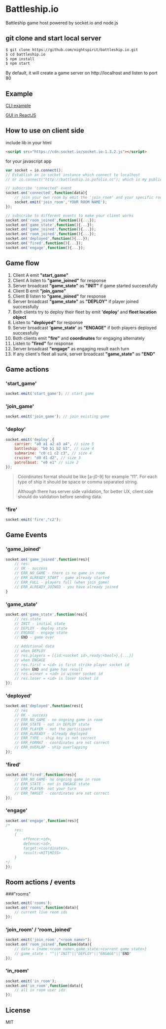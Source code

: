 # Battleship.io
Battleship game host powered by socket.io and node.js

## git clone and start local server
```bash
$ git clone https://github.com/nightspirit/battleship.io.git
$ cd battleship.io
$ npm install
$ npm start
```
By default, it will create a game server on http://localhost and listen to port 80

## Example
[CLI example](http://battleship.io.pofolio.cc/)

[GUI in ReactJS](http://battleship.io.pofolio.cc/react)

## How to use on client side
include lib in your html
```html
<script src="https://cdn.socket.io/socket.io-1.3.2.js"></script>
```
for your javascript app
```js
var socket = io.connect();
// Establish an io socket instance which connect to localhost
// or io.connect("http://battleship.io.pofolio.cc"); which is my public server.

// subscribe 'connected' event
socket.on('connected',function(data){
	// join your own room by emit the 'join_room' and your specific room name
	socket.emit('join_room','YOUR ROOM NAME');
});

// subscribe to different events to make your client works
socket.on('room_joined',function(){...});
socket.on('game_state',function(){...});
socket.on('game_joined',function(){...});
socket.on('room_joined',function(){...});
socket.on('deployed',function(){...});
socket.on('fired',function(){...});
socket.on('engage',function(){...});
```

## Game flow
1. Client A emit **"start_game"**
2. Client A listen to **"game_joined"** for response
3. Server broadcast **"game_state"** as **"INIT"** if game started successfully
4. Client B emit **"join_game"**
5. Client B listen to **"game_joined"** for response
6. Server broadcast **"game_state"** as **"DEPLOY"** if player joined successfully
7. Both clients try to deploy their fleet by emit **'deploy'** and **fleet location object**
8. Listen to **"deployed"** for response
9. Server broadcast **'game_state'** as **"ENGAGE"** if both players deployed successfully
10. Both clients emit **"fire"** and **coordinates** for engaging alternately
11. Listen to **"fired"** for response
12. Server broadcast **"engage"** as engaging result each turn
13. If any client's fleet all sunk, server broadcast  **"game_state"** as **"END"**

## Game actions
### 'start_game'
```js
socket.emit('start_game'); // start game
```
### 'join_game'
```js
socket.emit('join_game'); // join existing game
```
### 'deploy'
```js
socket.emit('deploy',{
	carrier: "a0 a1 a2 a3 a4", // size 5
	battleship: "b0 b1 b2 b3", // size 4
	submarine: "c0 c1 c2 c3", // size 4
	cruiser: "d0 d1 d2", // size 3
	patrolboat: "e0 e1" // size 2
});
```
> Coordinates format should be like [a-j0-9] for example "f1". For each type of ship it should be space or comma separated string.
>
> Although there has server side validation, for better UX, client side should do validation before sending data.

### 'fire'
```js
socket.emit('fire',"c2");
```

## Game Events
### 'game_joined'
```js
socket.on('game_joined',function(res){
	// res:
	// OK - success
	// ERR_NO_GAME - there is no game in room
	// ERR_ALREADY_START - game already started
    // ERR_FULL - players full (when join_game)
	// ERR_ALREADY_JOINED - you have already joined
}
```
### 'game_state'
```js
socket.on('game_state',function(res){
	// res.state
	// INIT - initial state
	// DEPLOY - deploy state
	// ENGAGE - engage state
	// END - game over

	// Additional data
	// when DEPLOY
	// res.players = [{id:<socket id>,ready:<bool>},{...}]
	// when ENGAGE
	// res.first = <id> is first strike player socket id
	// when END and game has result
	// res.winner = <id> is winner socket id
	// res.loser = <id> is loser socket id
});
```
### 'deployed'
```js
socket.on('deployed',function(res){
	// res
	// OK - success
	// ERR_NO_GAME - no ongoing game in room
	// ERR_STATE - not in DEPLOY state
	// ERR_PLAYER - not the participant
	// ERR_ALREADY - already deployed
	// ERR_TYPE - ship key is not correct
	// ERR_FORMAT - coordinates are not correct
	// ERR_OVERLAP - ship overlapping
});
```
### 'fired'
```js
socket.on('fired',function(res){
	// ERR_NO_GAME- no ongoing game in room
	// ERR_STATE - not in ENGAGE state
	// ERR_PLAYER- not your turn
	// ERR_TARGET - coordinates are not correct
});
```
### 'engage'
```js
socket.on('engage',function(res){
/*
	res:
	{
		offence:<id>,
		defence:<id>,
		target:<coordinates>,
		result:<HIT|MISS>
	}
*/
});
```

## Room actions / events
###"rooms"
```js
socket.emit('rooms');
socket.on('rooms',function(data){
	// current live room ids
});
```
### 'join_room' / 'room_joined'
```js
socket.emit('join_room',"<room name>");
socket.on('room_joined',function(data){
	// data = {name:<room name>,game_state:<current game state>}
	// game_state : ""||"INIT"||"DEPLOY"||"ENGAGE"||"END"
});
```
### 'in_room'
```js
socket.emit('in_room');
socket.on('in_room',function(data){
	// all in room user ids
});
```
## License
MIT
